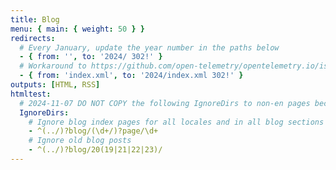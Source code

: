 ```yaml
---
title: Blog
menu: { main: { weight: 50 } }
redirects:
  # Every January, update the year number in the paths below
  - { from: '', to: '2024/ 302!' }
  # Workaround to https://github.com/open-telemetry/opentelemetry.io/issues/4440:
  - { from: 'index.xml', to: '2024/index.xml 302!' }
outputs: [HTML, RSS]
htmltest:
  # 2024-11-07 DO NOT COPY the following IgnoreDirs to non-en pages because it handles all locales.
  IgnoreDirs:
    # Ignore blog index pages for all locales and in all blog sections (top-level and years)
    - ^(../)?blog/(\d+/)?page/\d+
    # Ignore old blog posts
    - ^(../)?blog/20(19|21|22|23)/
---
```

